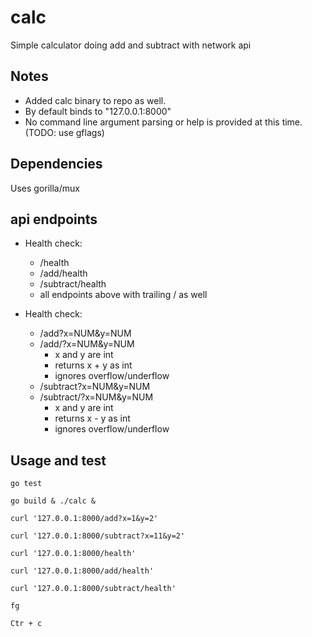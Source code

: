 # calc
Simple calculator doing add and subtract with network api

## Notes

* Added calc binary to repo as well.
* By default binds to "127.0.0.1:8000"
* No command line argument parsing or help is provided at this time. (TODO: use gflags)


## Dependencies
Uses gorilla/mux

## api endpoints
* Health check:
    * /health
    * /add/health
    * /subtract/health
    * all endpoints above with trailing / as well

* Health check:
    * /add?x=NUM&y=NUM
    * /add/?x=NUM&y=NUM
        * x and y are int
        * returns x + y as int
        * ignores overflow/underflow
    * /subtract?x=NUM&y=NUM
    * /subtract/?x=NUM&y=NUM
        * x and y are int
        * returns x - y as int
        * ignores overflow/underflow
    

## Usage and test
`go test`

`go build & ./calc &`

`curl '127.0.0.1:8000/add?x=1&y=2'`

`curl '127.0.0.1:8000/subtract?x=11&y=2'`

`curl '127.0.0.1:8000/health'`

`curl '127.0.0.1:8000/add/health'`

`curl '127.0.0.1:8000/subtract/health'`

`fg`

`Ctr + c`